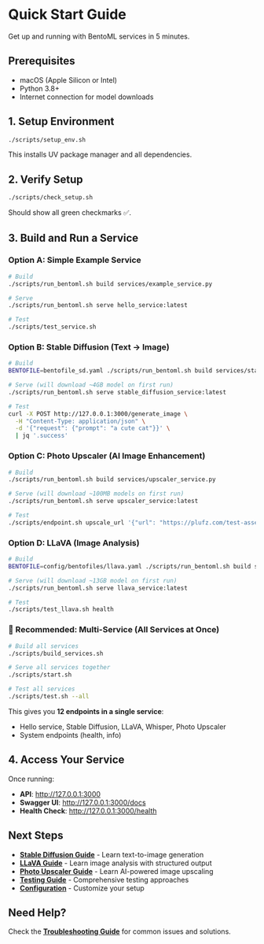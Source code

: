 # Quick Start Guide

Get up and running with BentoML services in 5 minutes.

## Prerequisites

- macOS (Apple Silicon or Intel)
- Python 3.8+
- Internet connection for model downloads

## 1. Setup Environment

```bash
./scripts/setup_env.sh
```

This installs UV package manager and all dependencies.

## 2. Verify Setup

```bash
./scripts/check_setup.sh
```

Should show all green checkmarks ✅.

## 3. Build and Run a Service

### Option A: Simple Example Service
```bash
# Build
./scripts/run_bentoml.sh build services/example_service.py

# Serve
./scripts/run_bentoml.sh serve hello_service:latest

# Test
./scripts/test_service.sh
```

### Option B: Stable Diffusion (Text → Image)
```bash
# Build
BENTOFILE=bentofile_sd.yaml ./scripts/run_bentoml.sh build services/stable_diffusion_service.py

# Serve (will download ~4GB model on first run)
./scripts/run_bentoml.sh serve stable_diffusion_service:latest

# Test
curl -X POST http://127.0.0.1:3000/generate_image \
  -H "Content-Type: application/json" \
  -d '{"request": {"prompt": "a cute cat"}}' \
  | jq '.success'
```

### Option C: Photo Upscaler (AI Image Enhancement)
```bash
# Build
./scripts/run_bentoml.sh build services/upscaler_service.py

# Serve (will download ~100MB models on first run)
./scripts/run_bentoml.sh serve upscaler_service:latest

# Test
./scripts/endpoint.sh upscale_url '{"url": "https://plufz.com/test-assets/test-office.jpg", "scale_factor": 2.0}'
```

### Option D: LLaVA (Image Analysis)
```bash
# Build  
BENTOFILE=config/bentofiles/llava.yaml ./scripts/run_bentoml.sh build services/llava_service.py

# Serve (will download ~13GB model on first run)
./scripts/run_bentoml.sh serve llava_service:latest

# Test
./scripts/test_llava.sh health
```

### 🚀 Recommended: Multi-Service (All Services at Once)
```bash
# Build all services
./scripts/build_services.sh

# Serve all services together
./scripts/start.sh

# Test all services
./scripts/test.sh --all
```

This gives you **12 endpoints in a single service**:
- Hello service, Stable Diffusion, LLaVA, Whisper, Photo Upscaler
- System endpoints (health, info)

## 4. Access Your Service

Once running:
- **API**: http://127.0.0.1:3000
- **Swagger UI**: http://127.0.0.1:3000/docs  
- **Health Check**: http://127.0.0.1:3000/health

## Next Steps

- **[Stable Diffusion Guide](stable-diffusion.md)** - Learn text-to-image generation
- **[LLaVA Guide](llava-service.md)** - Learn image analysis with structured output
- **[Photo Upscaler Guide](photo-upscaler.md)** - Learn AI-powered image upscaling
- **[Testing Guide](testing.md)** - Comprehensive testing approaches
- **[Configuration](configuration.md)** - Customize your setup

## Need Help?

Check the **[Troubleshooting Guide](troubleshooting.md)** for common issues and solutions.